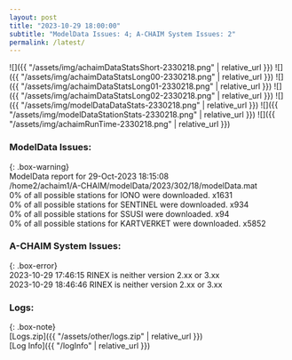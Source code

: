 ```yaml
---
layout: post
title: "2023-10-29 18:00:00"
subtitle: "ModelData Issues: 4; A-CHAIM System Issues: 2"
permalink: /latest/
---
```


![]({{ "/assets/img/achaimDataStatsShort-2330218.png" | relative_url }})
![]({{ "/assets/img/achaimDataStatsLong00-2330218.png" | relative_url }})
![]({{ "/assets/img/achaimDataStatsLong01-2330218.png" | relative_url }})
![]({{ "/assets/img/achaimDataStatsLong02-2330218.png" | relative_url }})
![]({{ "/assets/img/modelDataDataStats-2330218.png" | relative_url }})
![]({{ "/assets/img/modelDataStationStats-2330218.png" | relative_url }})
![]({{ "/assets/img/achaimRunTime-2330218.png" | relative_url }})


### ModelData Issues:  
  
{: .box-warning}  
 ModelData report for 29-Oct-2023 18:15:08   
 /home2/achaim1/A-CHAIM/modelData/2023/302/18/modelData.mat   
 0% of all possible stations for IONO were downloaded. x1631   
 0% of all possible stations for SENTINEL were downloaded. x934   
 0% of all possible stations for SSUSI were downloaded. x94   
 0% of all possible stations for KARTVERKET were downloaded. x5852   
  
### A-CHAIM System Issues:  
  
{: .box-error}  
2023-10-29 17:46:15 RINEX is neither version 2.xx or 3.xx  
2023-10-29 18:46:46 RINEX is neither version 2.xx or 3.xx  

### Logs:  
  
{: .box-note}  
[Logs.zip]({{ "/assets/other/logs.zip" | relative_url }})  
[Log Info]({{ "/logInfo" | relative_url }})  
